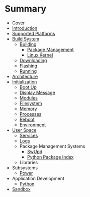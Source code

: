 # Summary

* [Cover](README.md)
* [Introduction](documentation/Introduction.md)
* [Supported Platforms](documentation/SupportedPlatforms.md)
* [Build System](documentation/BuildSystem.md)
   * [Building](documentation/Building.md)
       * [Package Management](documentation/PackageManagement.md)
       * [Linux Kernel](documentation/LinuxKernel.md)
   * [Downloading](documentation/Downloading.md)
   * [Flashing](documentation/Flashing.md)
   * [Running](documentation/Running.md)
* [Architecture](documentation/Architecture.md)
* [Initialization](documentation/Initialization.md)
   * [Boot Up](documentation/BootUp.md)
   * [Display Message](documentation/DisplayMessage.md)
   * [Modules](documentation/Modules.md)
   * [Filesystem](documentation/Filesystem.md)
   * [Memory](documentation/Memory.md)
   * [Processes](documentation/Processes.md)
   * [Reboot](documentation/Reboot.md)
   * [Environment](documentation/Environment.md)
* [User Space](documentation/UserSpace.md)
   * [Services](documentation/Services.md)
   * [Logs](documentation/Logs.md)
   * Package Management Systems
       * [SwUpd](documentation/SwUpd.md)
       * [Python Package Index](PythonPackageIndex.md)
   * Libraries
* Subsystems
   * [Power](documentation/Power.md)
* Application Development
   * [Python](documentation/Python.md)
* [Sandbox](ApplicationsDevelopment.md)

